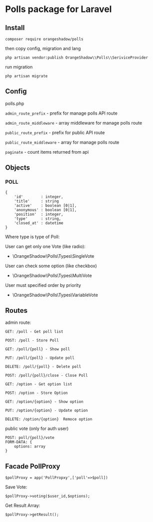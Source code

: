 # Polls package for Laravel

## Install 

```composer require orangeshadow/polls```

then copy config, migration and lang
 
```php artisan vendor:publish OrangeShadow\\Polls\\SeriviceProvider``` 

run migration

```php artisan migrate```


## Config

polls.php

```admin_route_prefix``` - prefix for manage polls API route

```admin_route_middleware```  - array middleware for manage polls route

```public_route_prefix``` - prefix for public API route

```public_route_middleware```  - array for manage polls route

```paginate``` - count items returned from api    

## Objects

### POLL
    {
        'id'        : integer,
        'title'     : string
        'active'    : boolean [0|1],
        'anonymous' : boolean [0|1],
        'position'  : integer,
        'type'      : string,
        'closed_at' : datetime
    }

Where type is type of Poll:

User can get only one Vote (like radio):

- \\OrangeShadow\\Polls\\Types\\SingleVote


User can check some option (like checkbox)    
        
- \\OrangeShadow\\Polls\\Types\\MultiVote


User must specified order by priority

- \\OrangeShadow\\Polls\\Types\\VariableVote
 

## Routes

admin route:
       
    GET: /poll - Get poll list
    
    POST: /poll - Store Poll  
      
    GET: /poll/{poll} - Show poll
               
    PUT: /poll/{poll} - Update poll
                  
    DELETE: /poll/{poll} - Delete poll
    
    POST: /poll/{poll}/close - Close Poll

    GET: /option - Get option list
    
    POST: /option - Store Option
    
    GET: /option/{option} - Show option
    
    PUT: /option/{option} - Update option
    
    DELETE: /option/{option}  Remoce option
 
   
public vote (only for auth user)
 
    POST: poll/{poll}/vote
    FORM-DATA: {
        options: array 
    }
   
   
    
## Facade PollProxy
    
    
    $pollProxy = app('PollPropxy',['poll'=>$poll])
    
Save Vote:
    
    $pollProxy->voting($user_id,$options);
    
Get Result Array:
    
    $pollProxy->getResult();
    
    